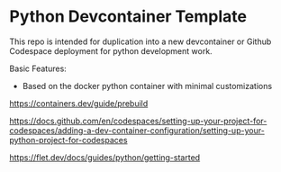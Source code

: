 # Python Devcontainer Template

This repo is intended for duplication into a new devcontainer or Github Codespace deployment for python development work.  

Basic Features:

* Based on the docker python container with minimal customizations

https://containers.dev/guide/prebuild

https://docs.github.com/en/codespaces/setting-up-your-project-for-codespaces/adding-a-dev-container-configuration/setting-up-your-python-project-for-codespaces

https://flet.dev/docs/guides/python/getting-started

